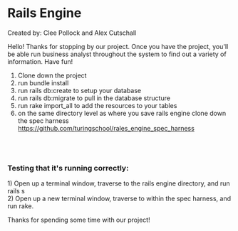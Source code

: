 <h1>Rails Engine</h1>
Created by: Clee Pollock and Alex Cutschall

Hello! Thanks for stopping by our project. Once you have the project, you'll be able run business analyst throughout the system to find out a variety of information. Have fun!

1) Clone down the project<br>
2) run bundle install<br>
3) run rails db:create to setup your database<br>
4) run rails db:migrate to pull in the database structure<br>
5) run rake import_all to add the resources to your tables<br>
6) on the same directory level as where you save rails engine
clone down the spec harness https://github.com/turingschool/rales_engine_spec_harness
<br>
<br>
<h3>Testing that it's running correctly:</h3>
1) Open up a terminal window, traverse to the rails engine directory, and run rails s<br>
2) Open up a new terminal window, traverse to within the spec harness, and run rake.<br>

Thanks for spending some time with our project!
